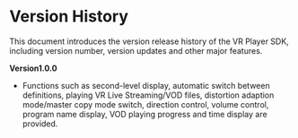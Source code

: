 # Version History

This document introduces the version release history of the VR Player SDK, including version number, version updates and other major features.

**Version1.0.0**
* Functions such as second-level display, automatic switch between definitions, playing VR Live Streaming/VOD files, distortion adaption mode/master copy mode switch, direction control, volume control, program name display, VOD playing progress and time display are provided.

